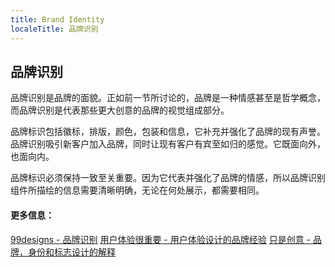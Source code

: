 ```yaml
---
title: Brand Identity
localeTitle: 品牌识别
---
```

## 品牌识别

品牌识别是品牌的面貌。正如前一节所讨论的，品牌是一种情感甚至是哲学概念，而品牌识别是代表那些更大创意的品牌的视觉组成部分。

品牌标识包括徽标，排版，颜色，包装和信息，它补充并强化了品牌的现有声誉。品牌识别吸引新客户加入品牌，同时让现有客户有宾至如归的感觉。它既面向外，也面向内。

品牌标识必须保持一致至关重要。因为它代表并强化了品牌的情感，所以品牌识别组件所描绘的信息需要清晰明确，无论在何处展示，都需要相同。

#### 更多信息：

[99designs - 品牌识别](https://99designs.com/blog/tips/brand-identity/) [用户体验很重要 - 用户体验设计的品牌经验](https://www.uxmatters.com/mt/archives/2006/07/brand-experience-in-user-experience-design.php) [只是创意 - 品牌，身份和标志设计的解释](http://justcreative.com/2010/04/06/branding-identity-logo-design-explained/)